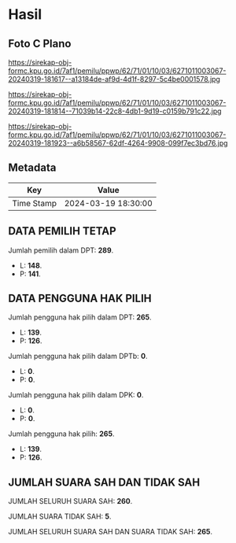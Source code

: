 # Hasil

## Foto C Plano

https://sirekap-obj-formc.kpu.go.id/7af1/pemilu/ppwp/62/71/01/10/03/6271011003067-20240319-181617--a13184de-af9d-4d1f-8297-5c4be0001578.jpg

https://sirekap-obj-formc.kpu.go.id/7af1/pemilu/ppwp/62/71/01/10/03/6271011003067-20240319-181814--71039b14-22c8-4db1-9d19-c0159b791c22.jpg

https://sirekap-obj-formc.kpu.go.id/7af1/pemilu/ppwp/62/71/01/10/03/6271011003067-20240319-181923--a6b58567-62df-4264-9908-099f7ec3bd76.jpg


## Metadata

| Key        | Value               |
| ---------- | ------------------- |
| Time Stamp | 2024-03-19 18:30:00 |


## DATA PEMILIH TETAP

Jumlah pemilih dalam DPT: **289**.
 * L: **148**.
 * P: **141**.

## DATA PENGGUNA HAK PILIH

Jumlah pengguna hak pilih dalam DPT: **265**.
 * L: **139**.
 * P: **126**.

Jumlah pengguna hak pilih dalam DPTb: **0**.
 * L: **0**.
 * P: **0**.

Jumlah pengguna hak pilih dalam DPK: **0**.
 * L: **0**.
 * P: **0**.

Jumlah pengguna hak pilih: **265**.
 * L: **139**.
 * P: **126**.

## JUMLAH SUARA SAH DAN TIDAK SAH

JUMLAH SELURUH SUARA SAH: **260**.

JUMLAH SUARA TIDAK SAH: **5**.

JUMLAH SELURUH SUARA SAH DAN SUARA TIDAK SAH: **265**.


